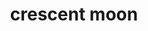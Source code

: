 ---
layout: smileys&emotion
title: crescent moon
emoji: crescent_moon
permalink: 🌙.html
image: assets/img/3moji/crescent_moon.png
---